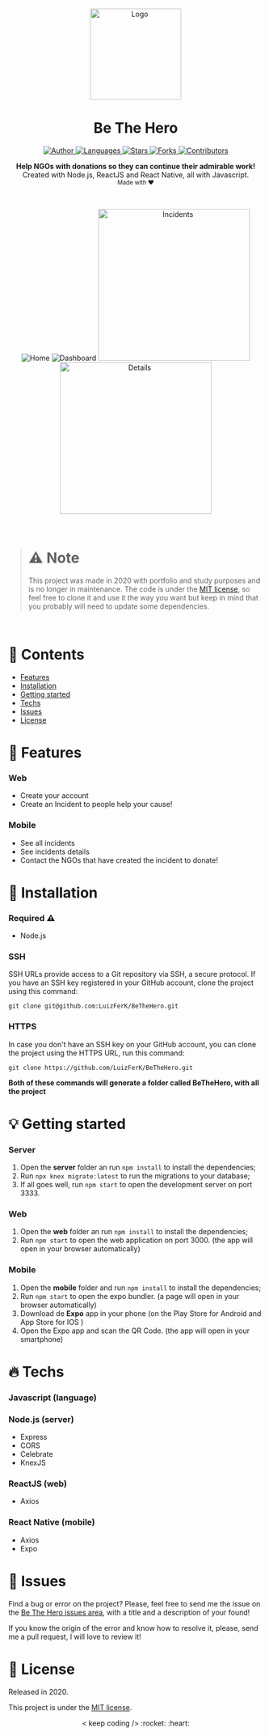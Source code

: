 <br />

<p align="center">
  <img alt="Logo" src="./.github/logo.svg" width="180px" />
</p>

<h1 align="center" style="text-align: center;">Be The Hero</h1>

<p align="center">
	<a href="https://github.com/LuizFerK">
		<img alt="Author" src="https://img.shields.io/badge/author-Luiz%20Fernando-E02041?style=flat" />
	</a>
	<a href="#">
		<img alt="Languages" src="https://img.shields.io/github/languages/count/LuizFerK/BeTheHero?color=%23E02041&style=flat-" />
	</a>
	<a href="hhttps://github.com/LuizFerK/BeTheHero/stargazers">
		<img alt="Stars" src="https://img.shields.io/github/stars/LuizFerK/BeTheHero?color=E02041&style=flat" />
	</a>
	<a href="https://github.com/LuizFerK/BeTheHero/network/members">
		<img alt="Forks" src="https://img.shields.io/github/forks/LuizFerK/BeTheHero?color=%23E02041&style=flat" />
	</a>
	<a href="https://github.com/LuizFerK/BeTheHero/graphs/contributors">
		<img alt="Contributors" src="https://img.shields.io/github/contributors/LuizFerK/BeTheHero?color=E02041&style=flat" />
	</a>
</p>

<p align="center">
	<b>Help NGOs with donations so they can continue their admirable work!</b><br />
	<span>Created with Node.js, ReactJS and React Native, all with Javascript.</span><br />
	<sub>Made with ❤️</sub>
</p>

<br />

<p align="center">
  <img alt="Home" src="./.github/home.png" />
  <img alt="Dashboard" src="./.github/dashboard.png" />
  <img alt="Incidents" src="./.github/incidents.png" width="300px" />
  <img alt="Details" src="./.github/details.png" width="300px" />
</p>

<br />

> # :warning: Note
> This project was made in 2020 with portfolio and study purposes and is no longer in maintenance. The code is under the [MIT license](https://github.com/LuizFerK/GoRestaurant/blob/master/LICENSE), so feel free to clone it and use it the way you want but keep in mind that you probably will need to update some dependencies.
<br />

# :pushpin: Contents

- [Features](#rocket-features)
- [Installation](#wrench-installation)
- [Getting started](#bulb-getting-started)
- [Techs](#fire-techs)
- [Issues](#bug-issues)
- [License](#book-license)

# :rocket: Features

### Web

- Create your account
- Create an Incident to people help your cause!

### Mobile

- See all incidents
- See incidents details
- Contact the NGOs that have created the incident to donate!

# :wrench: Installation

### Required :warning:
- Node.js

### SSH

SSH URLs provide access to a Git repository via SSH, a secure protocol. If you have an SSH key registered in your GitHub account, clone the project using this command:

```git clone git@github.com:LuizFerK/BeTheHero.git```

### HTTPS

In case you don't have an SSH key on your GitHub account, you can clone the project using the HTTPS URL, run this command:

```git clone https://github.com/LuizFerK/BeTheHero.git```

**Both of these commands will generate a folder called BeTheHero, with all the project**

# :bulb: Getting started

### Server

1. Open the **server** folder an run ```npm install``` to install the dependencies;
5. Run ```npx knex migrate:latest``` to run the migrations to your database;
7. If all goes well, run ```npm start``` to open the development server on port 3333.

### Web

1. Open the **web** folder an run ```npm install``` to install the dependencies;
2. Run ```npm start``` to open the web application on port 3000. (the app will open in your browser automatically)


### Mobile

1. Open the **mobile** folder and run ```npm install``` to install the dependencies;
2. Run ```npm start``` to open the expo bundler. (a page will open in your browser automatically)
3. Download de **Expo** app in your phone (on the Play Store for Android and App Store for IOS )
4. Open the Expo app and scan the QR Code. (the app will open in your smartphone)

# :fire: Techs

### Javascript (language)

### Node.js (server)
- Express
- CORS
- Celebrate
- KnexJS

### ReactJS (web)
- Axios

### React Native (mobile)
- Axios
- Expo

# :bug: Issues

Find a bug or error on the project? Please, feel free to send me the issue on the [Be The Hero issues area](https://github.com/LuizFerK/BeTheHero/issues), with a title and a description of your found!

If you know the origin of the error and know how to resolve it, please, send me a pull request, I will love to review it!

# :book: License

Released in 2020.

This project is under the [MIT license](https://github.com/LuizFerK/BeTheHero/blob/master/LICENSE).

<p align="center">
	< keep coding /> :rocket: :heart:
</p>
